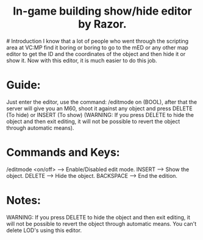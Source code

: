 <h1 align="center">In-game building show/hide editor by Razor.</h1>
# Introduction
I know that a lot of people who went through the scripting area at VC:MP find it boring or boring to go to the mED or any other map editor to get the ID and the coordinates of the object and then hide it or show it. Now with this editor, it is much easier to do this job.

# Guide:
Just enter the editor, use the command: /editmode on (BOOL), after that the server will give you an M60, shoot it against any object and press DELETE (To hide) or INSERT (To show) (WARNING: If you press DELETE to hide the object and then exit editing, it will not be possible to revert the object through automatic means).

# Commands and Keys:
/editmode <on/off> --> Enable/Disabled edit mode.
INSERT --> Show the object.
DELETE --> Hide the object.
BACKSPACE --> End the edition.

# Notes:
WARNING: If you press DELETE to hide the object and then exit editing, it will not be possible to revert the object through automatic means.
You can't delete LOD's using this editor.
